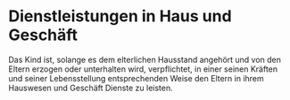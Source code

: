 # Dienstleistungen in Haus und Geschäft

Das Kind ist, solange es dem elterlichen Hausstand angehört und von den Eltern erzogen oder unterhalten wird, verpflichtet, in einer seinen Kräften und seiner Lebensstellung entsprechenden Weise den Eltern in ihrem Hauswesen und Geschäft Dienste zu leisten.